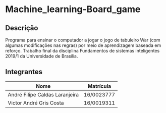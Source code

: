 # Machine_learning-Board_game

## Descrição

Programa para ensinar o computador a jogar o jogo de tabuleiro War (com algumas modificações nas regras) por meio de aprendizagem baseada em reforço. Trabalho final da disciplina Fundamentos de sistemas inteligentes 2019/1 da Universidade de Brasília.

## Integrantes

Nome | Matrícula
---  | ---
André Filipe Caldas Laranjeira | 16/0023777
Victor André Gris Costa | 16/0019311
